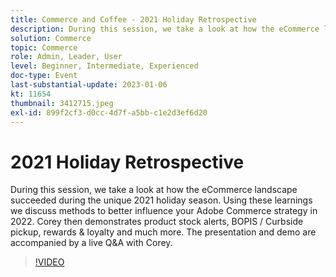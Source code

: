 ```yaml
---
title: Commerce and Coffee - 2021 Holiday Retrospective
description: During this session, we take a look at how the eCommerce landscape succeeded during the unique 2021 holiday season. Using these learnings we discuss methods to better influence your Adobe Commerce strategy in 2022. Corey then demonstrates product stock alerts, BOPIS / Curbside pickup, rewards & loyalty and much more. The presentation and demo are accompanied by a live Q&A with Corey.
solution: Commerce
topic: Commerce
role: Admin, Leader, User
level: Beginner, Intermediate, Experienced
doc-type: Event
last-substantial-update: 2023-01-06
kt: 11654
thumbnail: 3412715.jpeg
exl-id: 899f2cf3-d0cc-4d7f-a5bb-c1e2d3ef6d20
---
```

# 2021 Holiday Retrospective

During this session, we take a look at how the eCommerce landscape succeeded during the unique 2021 holiday season. Using these learnings we discuss methods to better influence your Adobe Commerce strategy in 2022. Corey then demonstrates product stock alerts, BOPIS / Curbside pickup, rewards & loyalty and much more. The presentation and demo are accompanied by a live Q&A with Corey.

>[!VIDEO](https://video.tv.adobe.com/v/3412715/?quality=12&learn=on)
